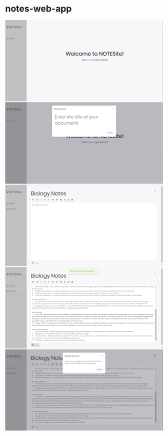 # notes-web-app

  <img src="notesite-visuals/1.PNG" width="600"/>
  <img src="notesite-visuals/2.PNG" />
  <img src="notesite-visuals/3.PNG" />
  <img src="notesite-visuals/5.PNG" />
  <img src="notesite-visuals/6.PNG" />
